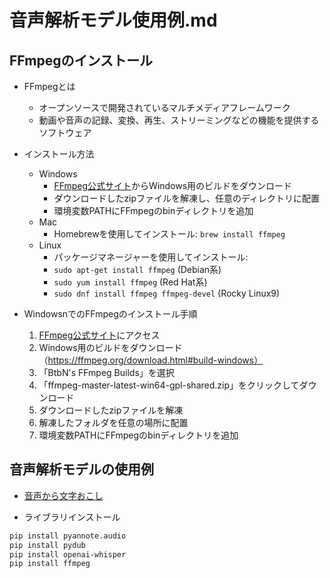 # 音声解析モデル使用例.md

## FFmpegのインストール

- FFmpegとは
  - オープンソースで開発されているマルチメディアフレームワーク
  - 動画や音声の記録、変換、再生、ストリーミングなどの機能を提供するソフトウェア

- インストール方法
  - Windows
    - [FFmpeg公式サイト](https://ffmpeg.org/download.html)からWindows用のビルドをダウンロード
    - ダウンロードしたzipファイルを解凍し、任意のディレクトリに配置
    - 環境変数PATHにFFmpegのbinディレクトリを追加
  - Mac
    - Homebrewを使用してインストール: `brew install ffmpeg`
  - Linux
    - パッケージマネージャーを使用してインストール:
    -  `sudo apt-get install ffmpeg` (Debian系) 
    -  `sudo yum install ffmpeg` (Red Hat系)
    -  `sudo dnf install ffmpeg ffmpeg-devel` (Rocky Linux9)

- WindowsnでのFFmpegのインストール手順
  1. [FFmpeg公式サイト](https://ffmpeg.org/download.html)にアクセス
  2. Windows用のビルドをダウンロード（https://ffmpeg.org/download.html#build-windows）
  3. 「BtbN's FFmpeg Builds」を選択 
  4. 「ffmpeg-master-latest-win64-gpl-shared.zip」をクリックしてダウンロード
  5. ダウンロードしたzipファイルを解凍
  6. 解凍したフォルダを任意の場所に配置
  7. 環境変数PATHにFFmpegのbinディレクトリを追加

## 音声解析モデルの使用例

- [音声から文字おこし](./2_2_音声から文字おこし.ipynb)

- ライブラリインストール
```sh
pip install pyannote.audio
pip install pydub
pip install openai-whisper
pip install ffmpeg
```
